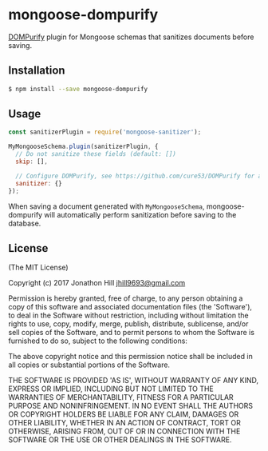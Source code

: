 # mongoose-dompurify

[DOMPurify](https://github.com/cure53/DOMPurify) plugin for Mongoose schemas that sanitizes documents before saving.

## Installation

```bash
$ npm install --save mongoose-dompurify
```

## Usage

```javascript
const sanitizerPlugin = require('mongoose-sanitizer');

MyMongooseSchema.plugin(sanitizerPlugin, {
  // Do not sanitize these fields (default: [])
  skip: [],

  // Configure DOMPurify, see https://github.com/cure53/DOMPurify for a list of options (default: undefined)
  sanitizer: {}
});
```

When saving a document generated with `MyMongooseSchema`, mongoose-dompurify will automatically perform sanitization before saving to the database.

## License

(The MIT License)

Copyright (c) 2017 Jonathon Hill <jhill9693@gmail.com>

Permission is hereby granted, free of charge, to any person obtaining
a copy of this software and associated documentation files (the
'Software'), to deal in the Software without restriction, including
without limitation the rights to use, copy, modify, merge, publish,
distribute, sublicense, and/or sell copies of the Software, and to
permit persons to whom the Software is furnished to do so, subject to
the following conditions:

The above copyright notice and this permission notice shall be
included in all copies or substantial portions of the Software.

THE SOFTWARE IS PROVIDED 'AS IS', WITHOUT WARRANTY OF ANY KIND,
EXPRESS OR IMPLIED, INCLUDING BUT NOT LIMITED TO THE WARRANTIES OF
MERCHANTABILITY, FITNESS FOR A PARTICULAR PURPOSE AND NONINFRINGEMENT.
IN NO EVENT SHALL THE AUTHORS OR COPYRIGHT HOLDERS BE LIABLE FOR ANY
CLAIM, DAMAGES OR OTHER LIABILITY, WHETHER IN AN ACTION OF CONTRACT,
TORT OR OTHERWISE, ARISING FROM, OUT OF OR IN CONNECTION WITH THE
SOFTWARE OR THE USE OR OTHER DEALINGS IN THE SOFTWARE.
